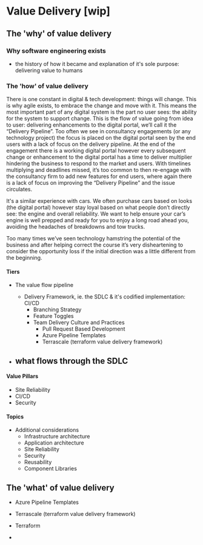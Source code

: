 
# Value Delivery [wip]

## The 'why' of value delivery

### Why software engineering exists

- the history of how it became and explanation of it's sole purpose: delivering value to humans

### The 'how' of value delivery

There is one constant in digital & tech development: things will change. This is why agile exists, to embrace the change and move with it. This means the most important part of any digital system is the part no user sees: the ability for the system to support change. This is the flow of value going from idea to user: delivering enhancements to the digital portal, we’ll call it the “Delivery Pipeline”. Too often we see in consultancy engagements (or any technology project) the focus is placed on the digital portal seen by the end users with a lack of focus on the delivery pipeline. At the end of the engagement there is a working digital portal however every subsequent change or enhancement to the digital portal has a time to deliver multiplier hindering the business to respond to the market and users. With timelines multiplying and deadlines missed, it’s too common to then re-engage with the consultancy firm to add new features for end users, where again there is a lack of focus on improving the “Delivery Pipeline” and the issue circulates.

It's a similar experience with cars. We often purchase cars based on looks (the digital portal) however stay loyal based on what people don’t directly see: the engine and overall reliability. We want to help ensure your car’s engine is well prepped and ready for you to enjoy a long road ahead you, avoiding the headaches of breakdowns and tow trucks.

Too many times we’ve seen technology hamstring the potential of the business and after helping correct the course it’s very disheartening to consider the opportunity loss if the initial direction was a little different from the beginning.

#### Tiers

- The value flow pipeline
	- Delivery Framework, ie. the SDLC & it's codified implementation: CI/CD 
		- Branching Strategy
		- Feature Toggles
		- Team Delivery Culture and Practices
			- Pull Request Based Development
			- Azure Pipeline Templates
			- Terrascale (terraform value delivery framework)

- what flows through the SDLC
	- 

#### Value Pillars

- Site Reliability
- CI/CD
- Security

#### Topics

- Additional considerations
	- Infrastructure architecture
	- Application architecture
	- Site Reliability
	- Security
	- Reusability
	- Component Libraries


## The 'what' of value delivery

- Azure Pipeline Templates
- Terrascale (terraform value delivery framework)
- Terraform

- 
<!--stackedit_data:
eyJoaXN0b3J5IjpbLTQ2NTgxNjI4MywtMTIwMTg3NjEwMiwtMj
E5ODA5NTc4LC02MzkxMzI5OTksLTE2ODgwNjY4MjZdfQ==
-->